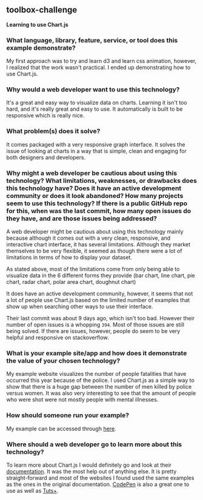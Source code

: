 ## toolbox-challenge ##

**Learning to use Chart.js**

### What language, library, feature, service, or tool does this example demonstrate? ###
My first approach was to try and learn d3 and learn css animation, however, I realized that the work wasn't practical. I ended up demonstrating how to use Chart.js.

### Why would a web developer want to use this technology?  ###
It's a great and easy way to visualize data on charts. Learning it isn't too hard, and it's really great and easy to use. It automatically is built to be responsive which is really nice.

### What problem(s) does it solve? ###
It comes packaged with a very responsive graph interface. It solves the issue of looking at charts in a way that is simple, clean and engaging for both designers and developers.

### Why might a web developer be cautious about using this technology? What limitations, weaknesses, or drawbacks does this technology have? Does it have an active development community or does it look abandoned? How many projects seem to use this technology? If there is a public GitHub repo for this, when was the last commit, how many open issues do they have, and are those issues being addressed? ###
A web developer might be cautious about using this technology mainly because although it comes out with a very clean, responsive, and interactive chart interface, it has several limitations. Although they market themselves to be very flexible, it seemed as though there were a lot of limitations in terms of how to display your dataset.

As stated above, most of the limitations come from only being able to visualize data in the 6 different forms they provide (bar chart, line chart, pie chart, radar chart, polar area chart, doughnut chart)

It does have an active development community, however, it seems that not a lot of people use Chart.js based on the limited number of examples that show up when searching other ways to use their interface.

Their last commit was about 9 days ago, which isn't too bad. However their number of open issues is a whopping `394`. Most of those issues are still being solved. If there are issues, however, people do seem to be very helpful and responsive on stackoverflow.

### What is your example site/app and how does it demonstrate the value of your chosen technology? ###
My example website visualizes the number of people fatalities that have occurred this year because of the police. I used Chart.js as a simple way to show that there is a huge gap between the number of men killed by police versus women. It was also very interesting to see that the amount of people who were shot were not mostly people with mental illnesses.

### How should someone run your example? ###
My example can be accessed through [here](http://students.washington.edu/mlee5394/info343/toolbox-challenge/).

### Where should a web developer go to learn more about this technology? ###
To learn more about Chart.js I would definitely go and look at their [documentation](http://www.chartjs.org/docs/). It was the most help out of anything else. It is pretty straight-forward and most of the websites I found used the same examples as the ones in the original documentation. [CodePen](http://codepen.io/grayghostvisuals/pen/xmBpL) is also a great one to use as well as [Tuts+](http://webdesign.tutsplus.com/tutorials/build-a-dynamic-dashboard-with-chartjs--webdesign-14363).